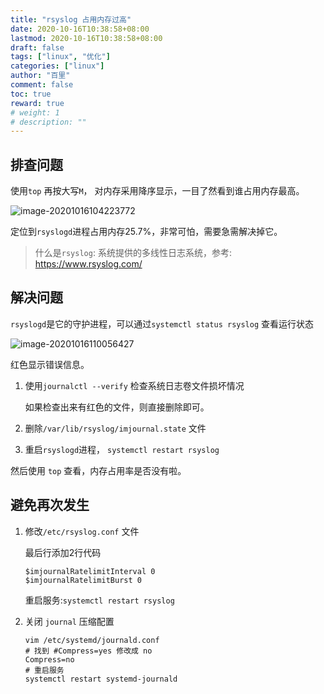 ```yaml
---
title: "rsyslog 占用内存过高"
date: 2020-10-16T10:38:58+08:00
lastmod: 2020-10-16T10:38:58+08:00
draft: false
tags: ["linux", "优化"]
categories: ["linux"]
author: "百里"
comment: false
toc: true
reward: true
# weight: 1
# description: ""
---
```


## 排查问题

使用`top` 再按大写`M`， 对内存采用降序显示，一目了然看到谁占用内存最高。

![image-20201016104223772](https://cdn.jsdelivr.net/gh/yezihack/assets@master/b/20201016104225.png?imageslim)

定位到`rsyslogd`进程占用内存25.7%，非常可怕，需要急需解决掉它。

> 什么是`rsyslog`: 系统提供的多线性日志系统，参考: https://www.rsyslog.com/



## 解决问题

`rsyslogd`是它的守护进程，可以通过`systemctl status rsyslog` 查看运行状态

![image-20201016110056427](https://cdn.jsdelivr.net/gh/yezihack/assets@master/b/20201016110057.png?imageslim)

红色显示错误信息。

1. 使用`journalctl --verify` 检查系统日志卷文件损坏情况

   如果检查出来有红色的文件，则直接删除即可。

2. 删除`/var/lib/rsyslog/imjournal.state` 文件
3. 重启`rsyslogd`进程， `systemctl restart rsyslog`

然后使用 `top` 查看，内存占用率是否没有啦。

## 避免再次发生

1. 修改`/etc/rsyslog.conf` 文件

   最后行添加2行代码

   ```shell
   $imjournalRatelimitInterval 0
   $imjournalRatelimitBurst 0
   ```

   重启服务:`systemctl restart rsyslog`

2. 关闭 `journal` 压缩配置

   ```shell
   vim /etc/systemd/journald.conf
   # 找到 #Compress=yes 修改成 no
   Compress=no
   # 重启服务
   systemctl restart systemd-journald
   ```

   